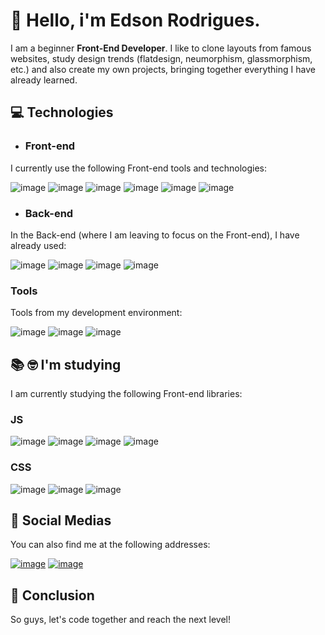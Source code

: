 # 👋 Hello, i'm Edson Rodrigues.

I am a beginner **Front-End Developer**. I like to clone layouts from famous websites, study design trends (flatdesign, neumorphism, glassmorphism, etc.) and also create my own projects, bringing together everything I have already learned.

## :computer: Technologies

- ### Front-end

I currently use the following Front-end tools and technologies:

![image](https://img.shields.io/badge/HTML5-E34F26?style=for-the-badge&logo=html5&logoColor=white)
![image](https://img.shields.io/badge/CSS3-1572B6?style=for-the-badge&logo=css3&logoColor=white)
![image](https://img.shields.io/badge/Sass-CC6699?style=for-the-badge&logo=sass&logoColor=white)
![image](https://img.shields.io/badge/Bootstrap-563D7C?style=for-the-badge&logo=bootstrap&logoColor=white)
![image](https://img.shields.io/badge/JavaScript-F7DF1E?style=for-the-badge&logo=javascript&logoColor=black)
![image](https://img.shields.io/badge/jQuery-0769AD?style=for-the-badge&logo=jquery&logoColor=white)

- ### Back-end

In the Back-end (where I am leaving to focus on the Front-end), I have already used:

![image](https://img.shields.io/badge/PHP-777BB4?style=for-the-badge&logo=php&logoColor=white)
![image](https://img.shields.io/badge/Laravel-FF2D20?style=for-the-badge&logo=laravel&logoColor=white)
![image](https://img.shields.io/badge/MySQL-4479A1?style=for-the-badge&logo=mysql&logoColor=white)
![image](https://img.shields.io/badge/SQLite-07405E?style=for-the-badge&logo=sqlite&logoColor=white)

### Tools

Tools from my development environment:

![image](https://img.shields.io/badge/VS_Code-0078D4?style=for-the-badge&logo=visual%20studio%20code&logoColor=white)
![image](https://img.shields.io/badge/Git-F05032?style=for-the-badge&logo=git&logoColor=white)
![image](https://img.shields.io/badge/GitHub-100000?style=for-the-badge&logo=github&logoColor=white)

## :books: :nerd_face: I'm studying

I am currently studying the following Front-end libraries:

### JS

![image](https://img.shields.io/badge/React-20232A?style=for-the-badge&logo=react&logoColor=61DAFB)
![image](https://img.shields.io/badge/Redux-593D88?style=for-the-badge&logo=redux&logoColor=white)
![image](https://img.shields.io/badge/React_Router-CA4245?style=for-the-badge&logo=react-router&logoColor=white)
![image](https://img.shields.io/badge/TypeScript-007ACC?style=for-the-badge&logo=typescript&logoColor=white)

### CSS

![image](https://img.shields.io/badge/styled--components-DB7093?style=for-the-badge&logo=styled-components&logoColor=white)
![image](https://img.shields.io/badge/Tailwind_CSS-38B2AC?style=for-the-badge&logo=tailwind-css&logoColor=white)
![image](https://img.shields.io/badge/Material--UI-0081CB?style=for-the-badge&logo=material-ui&logoColor=white)

## :iphone: Social Medias

You can also find me at the following addresses:

[![image](https://img.shields.io/badge/LinkedIn-0077B5?style=for-the-badge&logo=linkedin&logoColor=white)](https://www.linkedin.com/in/edsssonrodrigues)
[![image](https://img.shields.io/badge/Instagram-E4405F?style=for-the-badge&logo=instagram&logoColor=white)](https://www.instagram.com/edsonr.dev)

## :wave: Conclusion

So guys, let's code together and reach the next level!
